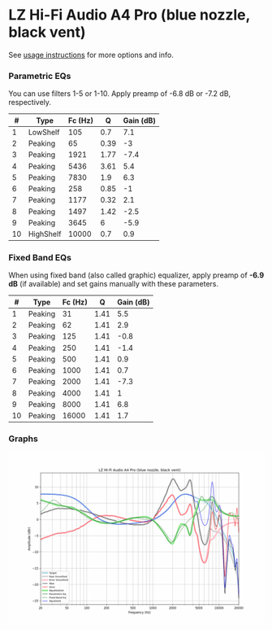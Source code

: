 # LZ Hi-Fi Audio A4 Pro (blue nozzle, black vent)
See [usage instructions](https://github.com/jaakkopasanen/AutoEq#usage) for more options and info.

### Parametric EQs
You can use filters 1-5 or 1-10. Apply preamp of -6.8 dB or -7.2 dB, respectively.

|   # | Type      |   Fc (Hz) |    Q |   Gain (dB) |
|-----|-----------|-----------|------|-------------|
|   1 | LowShelf  |       105 | 0.7  |         7.1 |
|   2 | Peaking   |        65 | 0.39 |        -3   |
|   3 | Peaking   |      1921 | 1.77 |        -7.4 |
|   4 | Peaking   |      5436 | 3.61 |         5.4 |
|   5 | Peaking   |      7830 | 1.9  |         6.3 |
|   6 | Peaking   |       258 | 0.85 |        -1   |
|   7 | Peaking   |      1177 | 0.32 |         2.1 |
|   8 | Peaking   |      1497 | 1.42 |        -2.5 |
|   9 | Peaking   |      3645 | 6    |        -5.9 |
|  10 | HighShelf |     10000 | 0.7  |         0.9 |

### Fixed Band EQs
When using fixed band (also called graphic) equalizer, apply preamp of **-6.9 dB** (if available) and set gains manually with these parameters.

|   # | Type    |   Fc (Hz) |    Q |   Gain (dB) |
|-----|---------|-----------|------|-------------|
|   1 | Peaking |        31 | 1.41 |         5.5 |
|   2 | Peaking |        62 | 1.41 |         2.9 |
|   3 | Peaking |       125 | 1.41 |        -0.8 |
|   4 | Peaking |       250 | 1.41 |        -1.4 |
|   5 | Peaking |       500 | 1.41 |         0.9 |
|   6 | Peaking |      1000 | 1.41 |         0.7 |
|   7 | Peaking |      2000 | 1.41 |        -7.3 |
|   8 | Peaking |      4000 | 1.41 |         1   |
|   9 | Peaking |      8000 | 1.41 |         6.8 |
|  10 | Peaking |     16000 | 1.41 |         1.7 |

### Graphs
![](./LZ%20Hi-Fi%20Audio%20A4%20Pro%20(blue%20nozzle,%20black%20vent).png)
